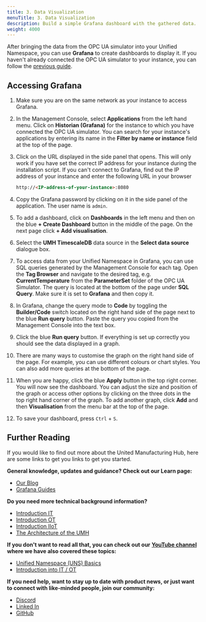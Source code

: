 ```yaml
---
title: 3. Data Visualization
menuTitle: 3. Data Visualization
description: Build a simple Grafana dashboard with the gathered data.
weight: 4000
---
```


After bringing the data from the OPC UA simulator into your Unified Namespace,
you can use **Grafana** to create dashboards to display it. If you haven't
already connected the OPC UA simulator to your instance, you can follow the
[previous guide](https://umh.docs.umh.app/docs/getstarted/dataacquisitionmanipulation/).

## Accessing Grafana

1. Make sure you are on the same network as your instance to access Grafana.

2. In the Management Console, select **Applications** from the left hand
menu. Click on **Historian (Grafana)** for the instance to which you have
connected the OPC UA simulator. You can search for your instance's applications
by entering its name in the **Filter by name or instance** field at the top of
the page.

3. Click on the URL displayed in the side panel that opens. This will only work
if you have set the correct IP address for your instance during the
installation script. If you can't connect to Grafana, find out the IP address
of your instance and enter the following URL in your browser

    ```markdown
    http://<IP-address-of-your-instance>:8080
    ```

4. Copy the Grafana password by clicking on it in the side panel of the
application. The user name is `admin`.

5. To add a dashboard, click on **Dashboards** in the left menu and then on the
blue **+ Create Dashboard** button in the middle of the page. On the next page
click **+ Add visualisation**.

6. Select the **UMH TimescaleDB** data source in the **Select data source**
dialogue box.

7. To access data from your Unified Namespace in Grafana, you can use SQL
queries generated by the Management Console for each tag. Open the
**Tag Browser** and navigate to the desired tag, e.g. **CurrentTemperature**
from the **ParameterSet** folder of the OPC UA Simulator. The query is located
at the bottom of the page under **SQL Query**. Make sure it is set to
**Grafana** and then copy it.

8. In Grafana, change the query mode to **Code** by toggling the
**Builder/Code** switch located on the right hand side of the page next to the
blue **Run query** button. Paste the query you copied from the Management
Console into the text box.

9. Click the blue **Run query** button. If everything is set up correctly you
should see the data displayed in a graph.

10. There are many ways to customise the graph on the right hand side of the
page. For example, you can use different colours or chart styles. You can also
add more queries at the bottom of the page.

11. When you are happy, click the blue **Apply** button in the top right
corner. You will now see the dashboard. You can adjust the size and position
of the graph or access other options by clicking on the three dots in the top
right hand corner of the graph. To add another graph, click **Add** and then
**Visualisation** from the menu bar at the top of the page.

12. To save your dashboard, press `Ctrl` + `S`.

## Further Reading

If you would like to find out more about the United Manufacturing Hub, here
are some links to get you links to get you started.

**General knowledge, updates and guidance? Check out our Learn page:**

- [Our Blog](https://learn.umh.app/)
- [Grafana Guides](https://learn.umh.app/topic/best-practices-and-guides-for-grafana/)

**Do you need more technical background information?**

- [Introduction IT](https://learn.umh.app/course/introduction-into-it-ot-information-technology/)
- [Introduction OT](https://learn.umh.app/course/introduction-into-it-ot-operational-technology-ot/)
- [Introduction IIoT](https://learn.umh.app/course/introduction-into-it-ot-industrial-internet-of-things-iiot/)
- [The Architecture of the UMH](https://umh.docs.umh.app/docs/architecture/)

**If you don't want to read all that, you can check out our**
**[YouTube channel](https://www.youtube.com/@unitedmanufacturinghub)**
**where we have also covered these topics:**

- [Unified Namespace (UNS) Basics](https://www.youtube.com/watch?v=ywiHxnm2Bnk&list=PLeC0OzgWYQfuD9Jb2eUoSbv5Vu0xxSm0k)
- [Introduction into IT / OT](https://www.youtube.com/watch?v=EuHP8olZQ8I&list=PLeC0OzgWYQfshVdn_-XCEXB4zh54ekW0b)

**If you need help, want to stay up to date with product news, or just want**
**to connect with like-minded people, join our community:**

- [Discord](https://community-discord.umh.app/?ref=learn.umh.app)
- [Linked In](https://www.linkedin.com/company/united-manufacturing-hub?ref=learn.umh.app)
- [GitHub](https://github.com/united-manufacturing-hub/united-manufacturing-hub?ref=learn.umh.app)
